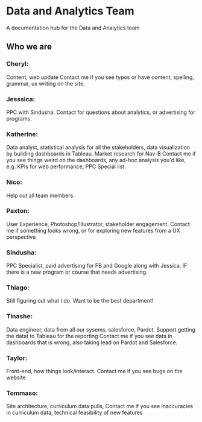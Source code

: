 # Data and Analytics Team
A documentation hub for the Data and Analytics team

## Who we are
### Cheryl:
Content, web update
Contact me if you see typos or have content, spelling, grammar, ux writing on the site.

### Jesssica: 
PPC with Sindusha. 
Contact for questions about analytics, or advertising for programs.

### Katherine:
Data analyst, statistical analysis for all the stakeholders, data visualization by building dashboards in Tableau. Market research for Nav-B
Contact me if you see things weird on the dashboards, any ad-hoc analysis you'd like, e.g. KPIs for web performance, PPC Special list.

### Nico:
Help out all team members. 

### Paxton: 
User Experience, Photoshop/Illustrator, stakeholder engagement. 
Contact me if something looks wrong, or for exploring new features from a UX perspective

### Sindusha: 
PPC Specialist, paid advertising for FB and Google along with Jessica. IF there is a new program or course that needs advertising. 

### Thiago:
Still figuring out what I do. Want to be the best department!

### Tinashe: 
Data engineer, data from all our sysems, salesforce, Pardot. Support getting the datat to Tableau for the reporting
Contact me if you see data in dashboards that is wrong, also taking lead on Pardot and Salesforce.

### Taylor: 
Front-end, how things look/interact. 
Contact me if you see bugs on the website

### Tommaso:
Site architecture, curriculum data pulls,
Contact me if you see inaccuracies in curriculum data, technical feasibility of new features
